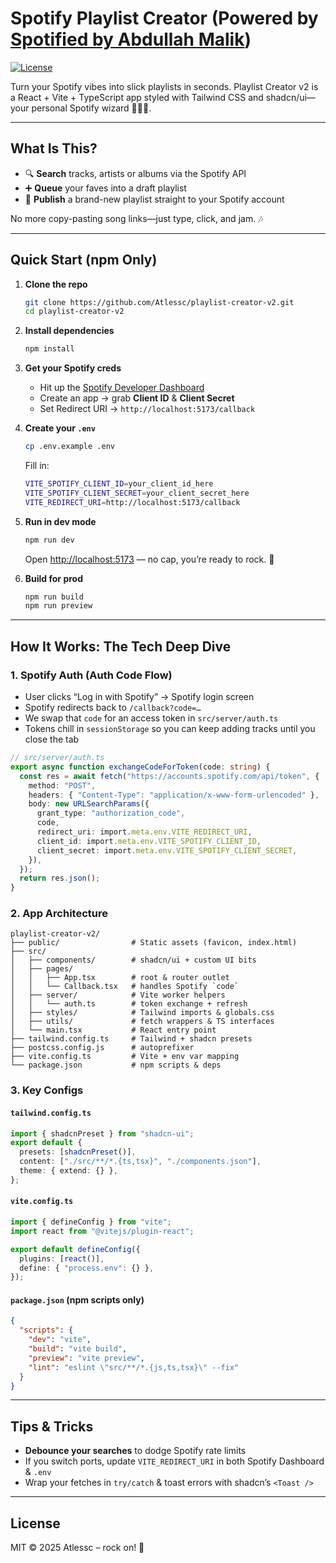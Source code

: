 # Spotify Playlist Creator (Powered by [Spotified by Abdullah Malik](https://github.com/Abdullah-Malik/spotified))

[![License](https://img.shields.io/badge/license-MIT-blue.svg)](https://github.com/Dan5py/react-vite-ui/blob/main/LICENSE)

Turn your Spotify vibes into slick playlists in seconds. Playlist Creator v2 is a React + Vite + TypeScript app styled with Tailwind CSS and shadcn/ui—your personal Spotify wizard 🧙‍♂️✨.

---

## What Is This?

- 🔍 **Search** tracks, artists or albums via the Spotify API
- ➕ **Queue** your faves into a draft playlist
- 🚀 **Publish** a brand-new playlist straight to your Spotify account

No more copy-pasting song links—just type, click, and jam. 🎶

---

## Quick Start (npm Only)

1. **Clone the repo**
   ``` bash
   git clone https://github.com/Atlessc/playlist-creator-v2.git
   cd playlist-creator-v2
   ```
2. **Install dependencies**
   ```bash
   npm install
   ```
3. **Get your Spotify creds**

   - Hit up the [Spotify Developer Dashboard](https://developer.spotify.com/dashboard/)
   - Create an app → grab **Client ID** & **Client Secret**
   - Set Redirect URI → `http://localhost:5173/callback`
4. **Create your `.env`**
   ```bash
   cp .env.example .env
   ```
   Fill in:
   ```bash
   VITE_SPOTIFY_CLIENT_ID=your_client_id_here
   VITE_SPOTIFY_CLIENT_SECRET=your_client_secret_here
   VITE_REDIRECT_URI=http://localhost:5173/callback
   ```
6. **Run in dev mode**
   ```bash
   npm run dev
   ```
   Open [http://localhost:5173](http://localhost:5173) — no cap, you’re ready to rock. 🤘
7. **Build for prod**
   ```bash
   npm run build
   npm run preview
   ```
---

## How It Works: The Tech Deep Dive

### 1. Spotify Auth (Auth Code Flow)

- User clicks “Log in with Spotify” → Spotify login screen
- Spotify redirects back to `/callback?code=…`
- We swap that `code` for an access token in `src/server/auth.ts`
- Tokens chill in `sessionStorage` so you can keep adding tracks until you close the tab

```typescript
// src/server/auth.ts
export async function exchangeCodeForToken(code: string) {
  const res = await fetch("https://accounts.spotify.com/api/token", {
    method: "POST",
    headers: { "Content-Type": "application/x-www-form-urlencoded" },
    body: new URLSearchParams({
      grant_type: "authorization_code",
      code,
      redirect_uri: import.meta.env.VITE_REDIRECT_URI,
      client_id: import.meta.env.VITE_SPOTIFY_CLIENT_ID,
      client_secret: import.meta.env.VITE_SPOTIFY_CLIENT_SECRET,
    }),
  });
  return res.json();
}
```

### 2. App Architecture

```text
playlist-creator-v2/
├── public/                # Static assets (favicon, index.html)
├── src/
│   ├── components/        # shadcn/ui + custom UI bits
│   ├── pages/
│   │   ├── App.tsx        # root & router outlet
│   │   └── Callback.tsx   # handles Spotify `code`
│   ├── server/            # Vite worker helpers
│   │   └── auth.ts        # token exchange + refresh
│   ├── styles/            # Tailwind imports & globals.css
│   ├── utils/             # fetch wrappers & TS interfaces
│   └── main.tsx           # React entry point
├── tailwind.config.ts     # Tailwind + shadcn presets
├── postcss.config.js      # autoprefixer
├── vite.config.ts         # Vite + env var mapping
└── package.json           # npm scripts & deps
```

### 3. Key Configs

#### `tailwind.config.ts`

```typescript
import { shadcnPreset } from "shadcn-ui";
export default {
  presets: [shadcnPreset()],
  content: ["./src/**/*.{ts,tsx}", "./components.json"],
  theme: { extend: {} },
};
```

#### `vite.config.ts`

```typescript
import { defineConfig } from "vite";
import react from "@vitejs/plugin-react";

export default defineConfig({
  plugins: [react()],
  define: { "process.env": {} },
});
```

#### `package.json` (npm scripts only)

```json
{
  "scripts": {
    "dev": "vite",
    "build": "vite build",
    "preview": "vite preview",
    "lint": "eslint \"src/**/*.{js,ts,tsx}\" --fix"
  }
}
```

---

## Tips & Tricks

- **Debounce your searches** to dodge Spotify rate limits
- If you switch ports, update `VITE_REDIRECT_URI` in both Spotify Dashboard & `.env`
- Wrap your fetches in `try/catch` & toast errors with shadcn’s `<Toast />`

---

## License

MIT © 2025 Atlessc – rock on! 🤘
